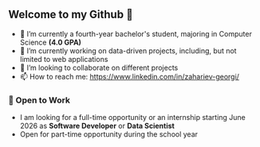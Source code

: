 ## Welcome to my Github 👋

- 🌱 I’m currently a fourth-year bachelor's student, majoring in Computer Science **(4.0 GPA)**
- 🔭 I’m currently working on data-driven projects, including, but not limited to web applications
- 👯 I’m looking to collaborate on different projects 
- 📫 How to reach me: <u>https://www.linkedin.com/in/zahariev-georgi/</u>

### 💼 Open to Work
- I am looking for a full-time opportunity or an internship starting June 2026 as **Software Developer** or **Data Scientist**
- Open for part-time opportunity during the school year
